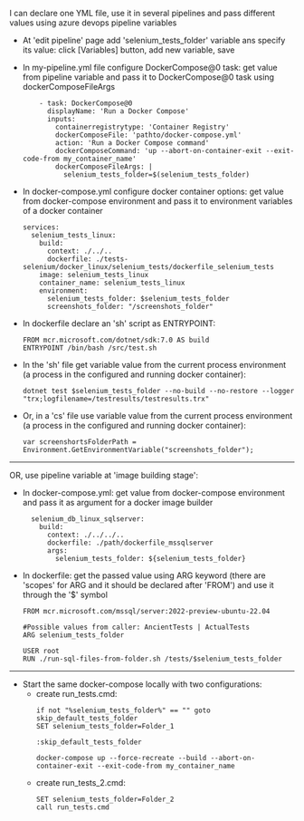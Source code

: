 I can declare one YML file, use it in several pipelines and pass different values using azure devops pipeline variables

- At 'edit pipeline' page add 'selenium_tests_folder' variable ans specify its value: click [Variables] button, add new variable, save

- In my-pipeline.yml file configure DockerCompose@0 task: get value from pipeline variable and pass it to DockerCompose@0 task using dockerComposeFileArgs
    ```
        - task: DockerCompose@0
          displayName: 'Run a Docker Compose'
          inputs:
            containerregistrytype: 'Container Registry'
            dockerComposeFile: 'pathto/docker-compose.yml'
            action: 'Run a Docker Compose command'
            dockerComposeCommand: 'up --abort-on-container-exit --exit-code-from my_container_name'
            dockerComposeFileArgs: |
              selenium_tests_folder=$(selenium_tests_folder)
    ```
- In docker-compose.yml configure docker container options: get value from docker-compose environment and pass it to environment variables of a docker container
    ```
    services:
      selenium_tests_linux:
        build:
          context: ./../..
          dockerfile: ./tests-selenium/docker_linux/selenium_tests/dockerfile_selenium_tests
        image: selenium_tests_linux
        container_name: selenium_tests_linux
        environment:
          selenium_tests_folder: $selenium_tests_folder
          screenshots_folder: "/screenshots_folder"
    ```
- In dockerfile declare an 'sh' script as ENTRYPOINT:
    ```
    FROM mcr.microsoft.com/dotnet/sdk:7.0 AS build
    ENTRYPOINT /bin/bash /src/test.sh
    ```
- In the 'sh' file get variable value from the current process environment (a process in the configured and running docker container):
    ```
    dotnet test $selenium_tests_folder --no-build --no-restore --logger "trx;logfilename=/testresults/testresults.trx"
    ```
- Or, in a 'cs' file use variable value from the current process environment (a process in the configured and running docker container):
    ```
    var screenshortsFolderPath = Environment.GetEnvironmentVariable("screenshots_folder");
    ```
---
OR, use pipeline variable at 'image building stage':

- In docker-compose.yml: get value from docker-compose environment and pass it as argument for a docker image builder
    ```
      selenium_db_linux_sqlserver:
        build:
          context: ./../../..
          dockerfile: ./path/dockerfile_mssqlserver
          args:
            selenium_tests_folder: ${selenium_tests_folder}
    ```
- In dockerfile: get the passed value using ARG keyword (there are 'scopes' for ARG and it should be declared after 'FROM') and use it through the '$' symbol
    ```
    FROM mcr.microsoft.com/mssql/server:2022-preview-ubuntu-22.04
    
    #Possible values from caller: AncientTests | ActualTests
    ARG selenium_tests_folder
    
    USER root
    RUN ./run-sql-files-from-folder.sh /tests/$selenium_tests_folder
    ```
---
- Start the same docker-compose locally with two configurations:
  - create run_tests.cmd:
    ```
    if not "%selenium_tests_folder%" == "" goto skip_default_tests_folder
    SET selenium_tests_folder=Folder_1
    
    :skip_default_tests_folder
    
    docker-compose up --force-recreate --build --abort-on-container-exit --exit-code-from my_container_name
    ```
  - create run_tests_2.cmd:
    ```
    SET selenium_tests_folder=Folder_2
    call run_tests.cmd
    ```
